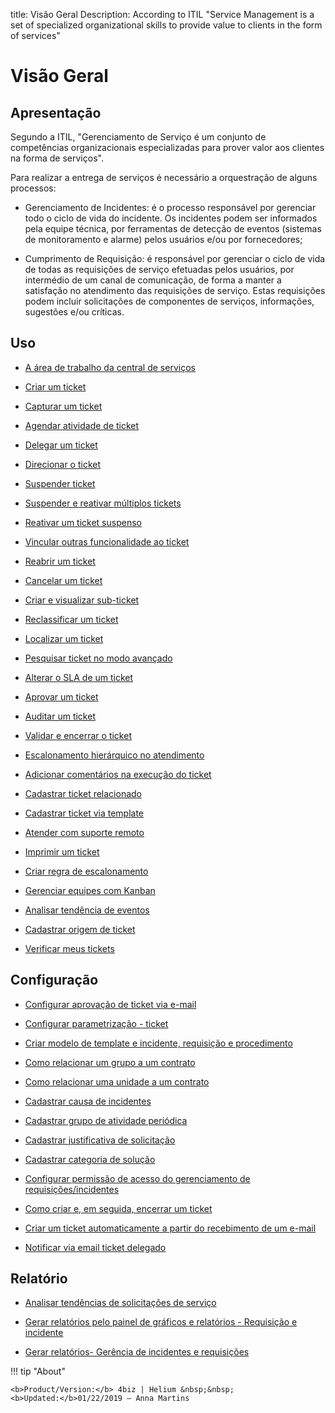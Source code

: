 title: Visão Geral
Description: According to ITIL "Service Management is a set of specialized organizational skills to provide value to clients in the form of services"
# Visão Geral

Apresentação
----------------

Segundo a ITIL, "Gerenciamento de Serviço é um conjunto de competências organizacionais especializadas para prover valor aos clientes na forma de serviços".

Para realizar a entrega de serviços é necessário a orquestração de alguns processos:

-   Gerenciamento de Incidentes: é o processo responsável por gerenciar todo o ciclo de vida do incidente. Os incidentes podem ser informados pela equipe técnica, por ferramentas de detecção de eventos (sistemas de monitoramento e alarme) pelos usuários e/ou por fornecedores;

-   Cumprimento de Requisição: é responsável por gerenciar o ciclo de vida de todas as requisições de serviço efetuadas pelos usuários, por intermédio de um canal de comunicação, de forma a manter a satisfação no atendimento das requisições de serviço. Estas requisições podem incluir solicitações de componentes de serviços, informações, sugestões e/ou críticas.

Uso
-------

- [A área de trabalho da central de serviços](/pt-br/4biz-helium/processes/tickets/use/desktop-of-service-desk.html)

- [Criar um ticket](/pt-br/4biz-helium/processes/tickets/use/create-ticket.html)

- [Capturar um ticket](/pt-br/4biz-helium/processes/tickets/use/capture-ticket.html)

- [Agendar atividade de ticket](/pt-br/4biz-helium/processes/tickets/use/schedule-ticket-activity.html)

- [Delegar um ticket](/pt-br/4biz-helium/processes/tickets/use/delegate-ticket.html)

- [Direcionar o ticket](/pt-br/4biz-helium/processes/tickets/use/direct-the-ticket.html)

- [Suspender ticket](/pt-br/4biz-helium/processes/tickets/use/suspend-ticket.html)

- [Suspender e reativar múltiplos tickets](/pt-br/4biz-helium/processes/tickets/use/suspend-and-reactivate-tickets.html)

- [Reativar um ticket suspenso](/pt-br/4biz-helium/processes/tickets/use/reactivate-a-ticket-suspended.html)

- [Vincular outras funcionalidade ao ticket](/pt-br/4biz-helium/processes/tickets/use/link-other-functionalities-to-the-ticket.html)

- [Reabrir um ticket](/pt-br/4biz-helium/processes/tickets/use/reopen-ticket.html)

- [Cancelar um ticket](/pt-br/4biz-helium/processes/tickets/use/cancel-ticket.html)

- [Criar e visualizar sub-ticket](/pt-br/4biz-helium/processes/tickets/use/create-and-view-sub-request.html)

- [Reclassificar um ticket](/pt-br/4biz-helium/processes/tickets/use/reclassify-ticket.html)

- [Localizar um ticket](/pt-br/4biz-helium/processes/tickets/use/locate-a-ticket.html)

- [Pesquisar ticket no modo avançado](/pt-br/4biz-helium/processes/tickets/use/search-ticket-in-the-advanced-mode.html)

- [Alterar o SLA de um ticket](/pt-br/4biz-helium/processes/tickets/use/change-SLA-of-a-ticket.html)

- [Aprovar um ticket](/pt-br/4biz-helium/processes/tickets/use/approve-a-ticket.html)

- [Auditar um ticket](/pt-br/4biz-helium/processes/tickets/use/audit-a-ticket.html)

- [Validar e encerrar o ticket](/pt-br/4biz-helium/processes/tickets/use/validate-ticket.html)

- [Escalonamento hierárquico no atendimento](/pt-br/4biz-helium/processes/tickets/use/hierarchical-escalation-in-the-attendance.html)

- [Adicionar comentários na execução do ticket](/pt-br/4biz-helium/processes/tickets/use/register-ticket-occurrences.html)

- [Cadastrar ticket relacionado](/pt-br/4biz-helium/processes/tickets/use/register-ticket-related.html)

- [Cadastrar ticket via template](/pt-br/4biz-helium/processes/tickets/use/register-ticket-via-template.html)

- [Atender com suporte remoto](/pt-br/4biz-helium/processes/tickets/use/attend-with-remote-support.html)

- [Imprimir um ticket](/pt-br/4biz-helium/processes/tickets/use/print-ticket.html)

- [Criar regra de escalonamento](/pt-br/4biz-helium/processes/tickets/use/create-escalation-rule.html)

- [Gerenciar equipes com Kanban](/pt-br/4biz-helium/processes/tickets/use/manage-a-ticket-with-Kanban.html)

- [Analisar tendência de eventos](/pt-br/4biz-helium/processes/tickets/use/analyze-event-trends.html)

- [Cadastrar origem de ticket](/pt-br/4biz-helium/processes/tickets/use/register-ticket-source.html)

- [Verificar meus tickets](/pt-br/4biz-helium/processes/tickets/use/verify-my-tickets.html)

Configuração
-----------------

- [Configurar aprovação de ticket via e-mail](/pt-br/4biz-helium/processes/tickets/configuration/approve-request-via-email.html)

- [Configurar parametrização - ticket](/pt-br/4biz-helium/platform-administration/parameters-list/configure-parametrization-ticket.html)

- [Criar modelo de template e incidente, requisição e procedimento](/pt-br/4biz-helium/processes/tickets/configuration/create-template-of-ticket.html)

- [Como relacionar um grupo a um contrato](/pt-br/4biz-helium/processes/tickets/configuration/relate-group-to-contract.html)

- [Como relacionar uma unidade a um contrato](/pt-br/4biz-helium/processes/tickets/configuration/relate-unit-to-contract.html)

- [Cadastrar causa de incidentes](/pt-br/4biz-helium/processes/portfolio-and-catalog/configuration/register-cause-incidents.html)

- [Cadastrar grupo de atividade periódica](/pt-br/4biz-helium/additional-features/automation-of-operation/configuration/periodic-activity-group.html)

- [Cadastrar justificativa de solicitação](/pt-br/4biz-helium/processes/portfolio-and-catalog/configuration/register-request-justification.html)

- [Cadastrar categoria de solução](/pt-br/4biz-helium/processes/portfolio-and-catalog/configuration/register-solution-category.html)
 
- [Configurar permissão de acesso do gerenciamento de requisições/incidentes](/pt-br/4biz-helium/initial-settings/access-settings/profile/access-ticket-management.html)

- [Como criar e, em seguida, encerrar um ticket](/pt-br/4biz-helium/processes/tickets/configuration/create-then-close-ticket.html)

- [Criar um ticket automaticamente a partir do recebimento de um e-mail](/pt-br/4biz-helium/processes/tickets/configuration/create-ticket-receiving-email.html)

- [Notificar via email ticket delegado](/pt-br/4biz-helium/processes/tickets/configuration/notification-delegated-email-ticket.html)

Relatório
----------

- [Analisar tendências de solicitações de serviço](/pt-br/4biz-helium/processes/tickets/use/analyse-service-request-trends.html)

- [Gerar relatórios pelo painel de gráficos e relatórios - Requisição e incidente](/pt-br/4biz-helium/processes/tickets/use/generate-report-through-the-panel-of-charts.html)

- [Gerar relatórios- Gerência de incidentes e requisições](/pt-br/4biz-helium/processes/tickets/use/generate-reports-tickets.html)

!!! tip "About"

    <b>Product/Version:</b> 4biz | Helium &nbsp;&nbsp;
    <b>Updated:</b>01/22/2019 – Anna Martins
